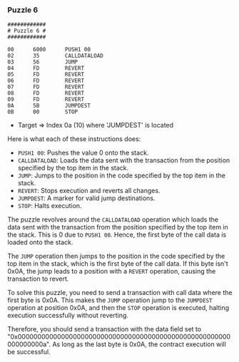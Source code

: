 ### Puzzle 6

```assembly
############
# Puzzle 6 #
############

00      6000      PUSH1 00
02      35        CALLDATALOAD
03      56        JUMP
04      FD        REVERT
05      FD        REVERT
06      FD        REVERT
07      FD        REVERT
08      FD        REVERT
09      FD        REVERT
0A      5B        JUMPDEST
0B      00        STOP
```

- Target => Index 0a (10) where 'JUMPDEST' is located

Here is what each of these instructions does:

- `PUSH1 00`: Pushes the value 0 onto the stack.
- `CALLDATALOAD`: Loads the data sent with the transaction from the position specified by the top item in the stack.
- `JUMP`: Jumps to the position in the code specified by the top item in the stack.
- `REVERT`: Stops execution and reverts all changes.
- `JUMPDEST`: A marker for valid jump destinations.
- `STOP`: Halts execution.

The puzzle revolves around the `CALLDATALOAD` operation which loads the data sent with the transaction from the position specified by the top item in the stack. This is 0 due to `PUSH1 00`. Hence, the first byte of the call data is loaded onto the stack.

The `JUMP` operation then jumps to the position in the code specified by the top item in the stack, which is the first byte of the call data. If this byte isn't 0x0A, the jump leads to a position with a `REVERT` operation, causing the transaction to revert.

To solve this puzzle, you need to send a transaction with call data where the first byte is 0x0A. This makes the `JUMP` operation jump to the `JUMPDEST` operation at position 0x0A, and then the `STOP` operation is executed, halting execution successfully without reverting.

Therefore, you should send a transaction with the data field set to "0x000000000000000000000000000000000000000000000000000000000000000a". As long as the last byte is 0x0A, the contract execution will be successful.

